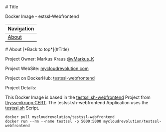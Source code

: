 <a name="Title">
# Title

Docker Image - estssl-Webfrontend

|Navigation|
|-----------------|
|[About](#About)|

<a name="About">
# About
[*Back to top*](#Title)

Project Owner: Markus Kraus [@vMarkus_K](https://twitter.com/vMarkus_K)

Project WebSite: [mycloudrevolution.com](http://mycloudrevolution.com/)

Project on DockerHub: [testssl-webfrontend](https://hub.docker.com/r/mycloudrevolution/testssl-webfrontend/)

Project Details: 

This Docker Image is based in the [testssl.sh-webfrontend](https://github.com/TKCERT/testssl.sh-webfrontend) Project from [thyssenkrupp CERT](https://github.com/TKCERT).
The testssl.sh-webfrontend Application uses the [testssl.sh](https://github.com/drwetter/testssl.sh) Script.

```
docker pull mycloudrevolution/testssl-webfrontend
docker run --rm --name testssl -p 5000:5000 mycloudrevolution/testssl-webfrontend
```

